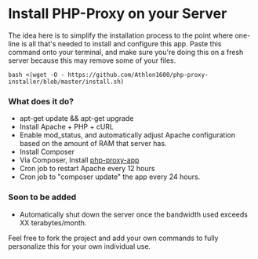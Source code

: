 
# Install PHP-Proxy on your Server

The idea here is to simplify the installation process to the point where one-line is all that's needed to install and configure this app. Paste this command onto your terminal, and make sure you're doing this on a fresh server because this may remove some of your files.

```shell
bash <(wget -O - https://github.com/Athlon1600/php-proxy-installer/blob/master/install.sh)
```


### What does it do?

* apt-get update && apt-get upgrade
* Install Apache + PHP + cURL
* Enable mod_status, and automatically adjust Apache configuration based on the amount of RAM that server has.
* Install Composer
* Via Composer, Install [php-proxy-app](https://github.com/Athlon1600/php-proxy-app)
* Cron job to restart Apache every 12 hours
* Cron job to "composer update" the app every 24 hours.

### Soon to be added

* Automatically shut down the server once the bandwidth used exceeds XX terabytes/month.


Feel free to fork the project and add your own commands to fully personalize this for your own individual use.
